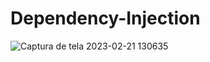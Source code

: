# Dependency-Injection

![Captura de tela 2023-02-21 130635](https://github.com/PatrickSouza27/Dependency-Injection/assets/77933748/43be800e-89b5-4eaa-b571-096974d7ba55)
